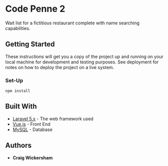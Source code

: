 # Code Penne 2

Wait list for a fictitious restaurant complete with name searching capabilities.  

## Getting Started

These instructions will get you a copy of the project up and running on your local machine for development and testing purposes. See deployment for notes on how to deploy the project on a live system.

### Set-Up

```
npm install
```

## Built With

* [Laravel 5.x](https://laravel.com/docs/5.5) - The web framework used
* [Vue.js](https://vuejs.org/v2/guide/) - Front End
* [MySQL](https://www.mysql.com/) - Database

## Authors

* **Craig Wickersham** 


